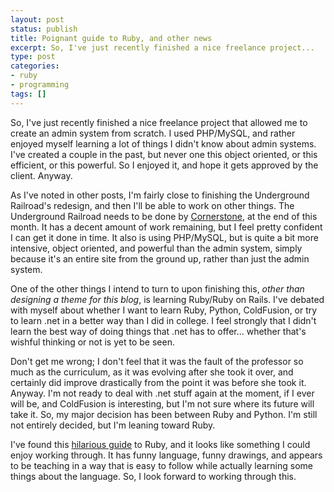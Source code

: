 ```yaml
---
layout: post
status: publish
title: Poignant guide to Ruby, and other news
excerpt: So, I've just recently finished a nice freelance project...
type: post
categories:
- ruby
- programming
tags: []
---
```

So, I've just recently finished a nice freelance project that allowed me to create an admin system from scratch. I used PHP/MySQL, and rather enjoyed myself learning a lot of things I didn't know about admin systems. I've created a couple in the past, but never one this object oriented, or this efficient, or this powerful. So I enjoyed it, and hope it gets approved by the client. Anyway.

As I've noted in other posts, I'm fairly close to finishing the Underground Railroad's redesign, and then I'll be able to work on other things. The Underground Railroad needs to be done by <a href="http://www.cornerstonefestival.com/">Cornerstone</a>, at the end of this month. It has a decent amount of work remaining, but I feel pretty confident I can get it done in time. It also is using PHP/MySQL, but is quite a bit more intensive, object oriented, and powerful than the admin system, simply because it's an entire site from the ground up, rather than just the admin system.

One of the other things I intend to turn to upon finishing this, <em>other than designing a theme for this blog</em>, is learning Ruby/Ruby on Rails. I've debated with myself about whether I want to learn Ruby, Python, ColdFusion, or try to learn .net in a better way than I did in college. I feel strongly that I didn't learn the best way of doing things that .net has to offer... whether that's wishful thinking or not is yet to be seen.

Don't get me wrong; I don't feel that it was the fault of the professor so much as the curriculum, as it was evolving after she took it over, and certainly did improve drastically from the point it was before she took it. Anyway. I'm not ready to deal with .net stuff again at the moment, if I ever will be, and ColdFusion is interesting, but I'm not sure where its future will take it. So, my major decision has been between Ruby and Python. I'm still not entirely decided, but I'm leaning toward Ruby.

I've found this <a href="http://www.poignantguide.net/ruby/">hilarious guide</a> to Ruby, and it looks like something I could enjoy working through. It has funny language, funny drawings, and appears to be teaching in a way that is easy to follow while actually learning some things about the language. So, I look forward to working through this.
